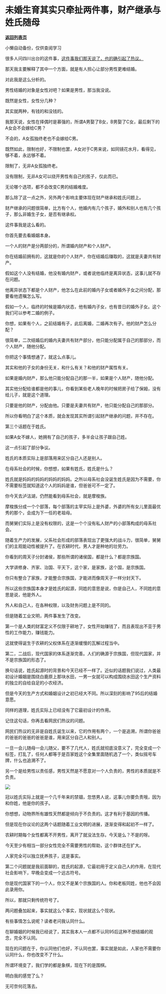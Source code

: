 # 未婚生育其实只牵扯两件事，财产继承与姓氏随母

[**返回列表页**](/gzh/记忆承载)

小懒自动备份，仅供查阅学习

很多人问四川出台的这件事，[这件事我们那天说了，也的确引起了热议。](http://mp.weixin.qq.com/s?__biz=MzU3NDc5Nzc0NQ==&mid=2247522342&idx=2&sn=b11b5f16c28ab02677724a8e5e4bc9a2&chksm=fd2e3af8ca59b3eefe8ef08289e8230782862cc690936f28f22ade9275978ad91dcb7a1dc44b&scene=21#wechat_redirect)

那天我主要解释了其中一个方面，就是有人担心让部分男性更难结婚。

对此我是这么分析的。

男性结婚的对象是女性对吧？如果是男性，那当我没说。  

既然是女性，女性分几种？

其实就两种，有钱的和没钱的。  

我那天说，女性在择偶时是慕强的，所谓A男娶了B女，B男娶了C女，最后剩下的A女会不会嫁给C男？  

不会的，A女孤独终老也不会嫁给C男。

既然如此，限制也好，不限制也罢，A女对于C男来说，如同镜花水月，看得见，够不着，永远够不着。

限制了，无非A女孤独终老。

没有限制，无非A女可以绕开男性有自己的孩子，仅此而已。

无论哪个选项，都不会改变C男的结婚难度。

那么除了这一点之外，另外两个影响主要体现在财产继承和姓氏问题上。  

财产继承的问题很简单，比方有个人，他婚内有几个孩子，婚外和别人也有几个孩子，那么非婚生子女，是否有继承权。  

这件事我是这么看的。

你首先要去看婚姻本身。  

一个人的财产是分两部分的，所谓婚内财产和个人财产。  

你在结婚前拥有的，这就是你的个人财产，你在结婚后赚取的，这就是夫妻共有财产。

假如这个人没有结婚，他没有婚内财产，或者说他临终是离异状态，这事儿就不存在问题。  

他离异状态下都是个人财产，他怎么在此前的婚内子女或者婚外子女之间分配，那要看他遗嘱怎么写。  

假如一个人，临终的时候是婚内状态，他有婚内子女，也有昔日的婚外子女。这个我们可以参考二婚的例子。  

你想，如果有个人，之前结婚有子，此后离婚，二婚再次有子。他的财产怎么分配？

很简单，二次结婚后的婚内夫妻共有财产部分，他只能分配属于自己的那部分，而个人财产，随他分配。

你把这个事情想通了，就这么点事儿。  

其实和他的子女的身份无关，和什么有关？和他的财产属性有关。

如果是婚内财产，那么他只能分配自己的那一半，如果是个人财产，随他分配。

其实他分配给谁都是他的事儿，你看到某些老人晚年的时候把房子给了保姆，没有给儿子，就是这个道理。

只要是他的财产，分配由他。只要是夫妻共有财产，他只能分配自己的那部分。  

所以你看明白了这个本质，就会发现其实所谓引起财产继承的问题，并不存在。  

第三个话题在于姓氏。  

如果A女不嫁人，她拥有了自己的孩子，多半会让孩子跟自己姓。  

这一点引起了部分争议。  

姓氏的本质实际上是部落用来区分自己人还是别人。

在母系社会的时候，你想想，如果有姓氏，姓氏是什么？

姓氏就是妈妈的妈妈的妈妈的妈妈。之所以母系社会没诞生姓氏是因为不需要，你不需要标签就知道这个人的妈妈是谁，但爸爸可不一定了。

你今天去泸沽湖，仍然能看到母系社会，就是摩梭族。

摩梭族分成一个个部落，每个部落的主宰实际上是外婆，外婆的所有女儿里面最优秀的那个，会成为下一任的老祖母。

而舅舅们实际上是没有权限的，这是一个个没有私人财产的小部落构成的母系社会。

随着生产力的发展，父系社会形成的部落表现出了更强大的战斗力，很简单，舅舅们的主观能动性被提升了。在农耕时代，男人才是种地的壮劳力。

你看到的周天子分封诸侯，那些所谓的诸侯国，都是什么？都是宗族国。

大学讲修身、齐家、治国、平天下，这个家，是家族，这个国，是宗族国。  

你只有整合了家族，才能整合宗族国，才能进而像周天子一样分封天下。

所以这些宗族国本身才是姓氏的起源，同姓的意思是说，你是自己人，不同姓的意思是说，他是外人。  

外人和自己人，在各种权限，以及财务问题上是不同的。

但是随着工业文明，两件事发生了改变。

第一个是人类的财富定义不仅限于耕地了，女性开始赚钱了，而且表现出不亚于男性的工作能力，赚钱能力。

这就使得诞生于农耕的父权体系在逐渐缓慢的瓦解过程当中。  

第二，二战后，现代国家的体系逐渐完善。人们的确源于宗族国，但现代国家，并不是宗族国的形态了。  

换句话说，姓氏起源时的背景和今天已经不一样了。近似的话题我们说过，人类最初设计婚姻是围绕白鹿原上那块水田，一男一女就可以构成围绕水田这个生产资料的独立的自给自足的小农经济。

但是今天的生产方式和婚姻设计之初已经大不同。所以深刻的影响了95后的结婚意愿。

同样的道理，姓氏实际上已经没有了它最初设计的作用。

记住这句话，你再去看网民们热议的问题。  

网民们热议的无非是自姓氏诞生以来，它的作用有两个，一个是追溯，所谓你爸爸的爸爸的爸爸的爸爸是谁，用来区分自己人和别人。

一旦一会儿随母一会儿随父，要不了几代人，姓氏就彻底没意义了，完全变成一个标签，打乱了，任何人都等于是百家姓这个全集里面随机选了一个，类似摇号车牌，什么也追溯不了。

另一个是给男性以责任感，男性天然是不愿意对一个人负责的，男性的本质就是不负责。  

![](https://mmbiz.qpic.cn/mmbiz_jpg/VToK8ByghCjSibr7uov6tZ1auw4Dm7mO3KG8pHFCZJM7coBRkXtjuiaeK0p1hnicNNwZKrUc3RAiaK578n2GXKzVWA/640?wx_fmt=jpeg)

冠以姓氏实际上就是一个几千年来的禁锢，忽悠男人说，这事儿你要负责哦，因为和你姓，他是你的孩子。  

你想想，动物界所有雄性天然都是倾向于不负责的。这才有利于基因的传播。

但是现在你议论的这两个话题随着工业文明的进展，逐渐变得和起初不一样了。  

农耕时期每个女性都离不开男性，离开了就没法生存。今天是么？不是的呀。  

今天至少有相当一部分女性完全不需要男性的帮助，这个群体还在扩大。  

人家完全可以独立抚养孩子，这是事实。  

第二个问题就是我前面聊的，姓氏的起源，它最初用于定义自己人的作用，在现代社会影响下，早晚会变成一个远古符号。  

你是现代国家下的一个人，你又不是某个宗族国的人。你和老板同姓，他也不会因此录用你。  

所以，那就只剩传统符号了。  

两问题叠加起来，事实就这么个事实，现状就这么个现状。

有些事情怎么说呢？读者老问我认同什么。  

在聊婚姻的时候我已经说了，其实我本人一点都不认同95后这种不想结婚的观念，完全不认同。

现在的问题在于，你认同他们也好，不认同也罢，事实就是如此，人家也不需要你认同什么，你也改变不了什么。  

所谓环境变了，我们学的都是象棋，现在下的是围棋。  

明白我的感觉了么？  

无可奈何花落去。

